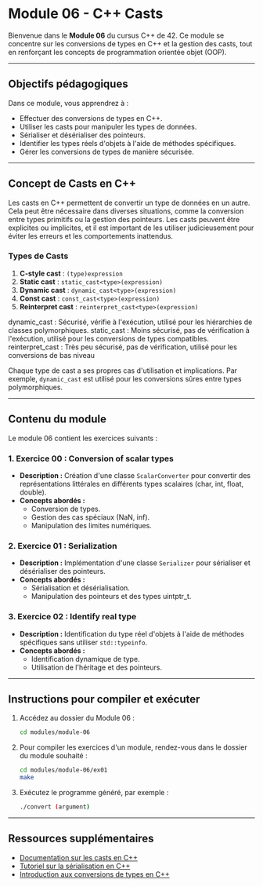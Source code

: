 # Module 06 - C++ Casts

Bienvenue dans le **Module 06** du cursus C++ de 42. Ce module se concentre sur les conversions de types en C++ et la gestion des casts, tout en renforçant les concepts de programmation orientée objet (OOP).

---

## Objectifs pédagogiques

Dans ce module, vous apprendrez à :

- Effectuer des conversions de types en C++.
- Utiliser les casts pour manipuler les types de données.
- Sérialiser et désérialiser des pointeurs.
- Identifier les types réels d'objets à l'aide de méthodes spécifiques.
- Gérer les conversions de types de manière sécurisée.

---

## Concept de Casts en C++

Les casts en C++ permettent de convertir un type de données en un autre. Cela peut être nécessaire dans diverses situations, comme la conversion entre types primitifs ou la gestion des pointeurs. Les casts peuvent être explicites ou implicites, et il est important de les utiliser judicieusement pour éviter les erreurs et les comportements inattendus.

### Types de Casts

1. **C-style cast** : `(type)expression`
2. **Static cast** : `static_cast<type>(expression)`
3. **Dynamic cast** : `dynamic_cast<type>(expression)`
4. **Const cast** : `const_cast<type>(expression)`
5. **Reinterpret cast** : `reinterpret_cast<type>(expression)`

dynamic_cast : Sécurisé, vérifie à l'exécution, utilisé pour les hiérarchies de classes polymorphiques.
static_cast : Moins sécurisé, pas de vérification à l'exécution, utilisé pour les conversions de types compatibles.
reinterpret_cast : Très peu sécurisé, pas de vérification, utilisé pour les conversions de bas niveau

Chaque type de cast a ses propres cas d'utilisation et implications. Par exemple, `dynamic_cast` est utilisé pour les conversions sûres entre types polymorphiques.

---

## Contenu du module

Le module 06 contient les exercices suivants :

### 1. **Exercice 00 : Conversion of scalar types**
   - **Description :** Création d'une classe `ScalarConverter` pour convertir des représentations littérales en différents types scalaires (char, int, float, double).
   - **Concepts abordés :**
     - Conversion de types.
     - Gestion des cas spéciaux (NaN, inf).
     - Manipulation des limites numériques.

### 2. **Exercice 01 : Serialization**
   - **Description :** Implémentation d'une classe `Serializer` pour sérialiser et désérialiser des pointeurs.
   - **Concepts abordés :**
     - Sérialisation et désérialisation.
     - Manipulation des pointeurs et des types uintptr_t.

### 3. **Exercice 02 : Identify real type**
   - **Description :** Identification du type réel d'objets à l'aide de méthodes spécifiques sans utiliser `std::typeinfo`.
   - **Concepts abordés :**
     - Identification dynamique de type.
     - Utilisation de l'héritage et des pointeurs.

---

## Instructions pour compiler et exécuter

1. Accédez au dossier du Module 06 :
   ```bash
   cd modules/module-06

2. Pour compiler les exercices d'un module, rendez-vous dans le dossier du module souhaité :
   ```bash
   cd modules/module-06/ex01
   make

3. Exécutez le programme généré, par exemple :
   ```bash
   ./convert (argument)

---

## Ressources supplémentaires

- [Documentation sur les casts en C++](https://en.cppreference.com/w/cpp/language/explicit_cast)
- [Tutoriel sur la sérialisation en C++](https://www.learncpp.com/cpp-tutorial/serialization/)
- [Introduction aux conversions de types en C++](https://www.learncpp.com/cpp-tutorial/type-casting/)
